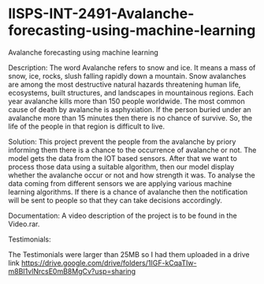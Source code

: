 # llSPS-INT-2491-Avalanche-forecasting-using-machine-learning
Avalanche forecasting using machine learning

Description:
The word Avalanche refers to snow and ice. It means a mass of snow, ice, rocks, slush falling rapidly down a mountain. Snow avalanches are among the most destructive natural hazards threatening human life, ecosystems, built structures, and landscapes in mountainous regions. Each year avalanche kills more than 150 people worldwide. The most common cause of death by avalanche is asphyxiation. If the person buried under an avalanche more than 15 minutes then there is no chance of survive. So, the life of the people in that region is difficult to live.


Solution:
This project prevent the people from the avalanche by priory informing them there is a chance to the occurrence of avalanche or not. The model gets the data from the IOT based sensors. After that we want to process those data using a suitable algorithm, then our model display whether the avalanche occur or not and how strength it was. To analyse the  data coming from different sensors we are applying various machine learning algorithms. If there is a chance of  avalanche then the notification will be sent to people  so that they can take decisions accordingly.

Documentation:
A video description of the project is to be found in the Video.rar.

Testimonials:

The Testimonials were larger than 25MB so I had them uploaded in a drive link
https://drive.google.com/drive/folders/1IGF-kCqaTIw-m8BI1vlNrcsE0mB8MgCv?usp=sharing

